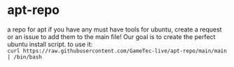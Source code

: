 # apt-repo
a repo for apt
if you have any must have tools for ubuntu, create a request or an issue to add them to the main file!
Our goal is to create the perfect ubuntu install script.
to use it: 
<br />
```curl https://raw.githubusercontent.com/GameTec-live/apt-repo/main/main | /bin/bash```
